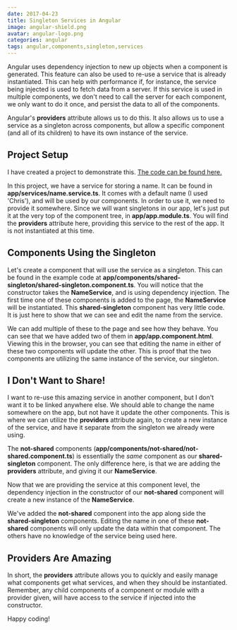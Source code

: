 ```yaml
---
date: 2017-04-23
title: Singleton Services in Angular
image: angular-shield.png
avatar: angular-logo.png
categories: angular
tags: angular,components,singleton,services
---
```

Angular uses dependency injection to new up objects when a component is generated.  This feature can also be used to re-use a service that is already instantiated.  This can help with performance if, for instance, the service being injected is used to fetch data from a server.  If this service is used in multiple components, we don't need to call the server for each component, we only want to do it once, and persist the data to all of the components.

Angular's **providers** attribute allows us to do this.  It also allows us to use a service as a singleton across components, but allow a specific component (and all of its children) to have its own instance of the service.

## Project Setup

I have created a project to demonstrate this.  [The code can be found here.](https://github.com/BaronVonPerko/ChrisPerko.NET-Demos/tree/master/SingletonServiceExample)

In this project, we have a service for storing a name.  It can be found in **app/services/name.service.ts**.  It comes with a default name (I used 'Chris'), and will be used by our components.  In order to use it, we need to provide it somewhere.  Since we will want singletons in our app, let's just put it at the very top of the component tree, in **app/app.module.ts**.  You will find the **providers** attribute here, providing this service to the rest of the app.  It is not instantiated at this time.

## Components Using the Singleton

Let's create a component that will use the service as a singleton.  This can be found in the example code at **app/components/shared-singleton/shared-singleton.component.ts**.  You will notice that the constructor takes the **NameService**, and is using dependency injection.  The first time one of these components is added to the page, the **NameService** will be instantiated.  This **shared-singleton** component has very little code.  It is just here to show that we can see and edit the name from the service.

We can add multiple of these to the page and see how they behave.  You can see that we have added two of them in **app/app.component.html**.  Viewing this in the browser, you can see that editing the name in either of these two components will update the other.  This is proof that the two components are utilizing the same instance of the service, our singleton.

## I Don't Want to Share!

I want to re-use this amazing service in another component, but I don't want it to be linked anywhere else.  We should able to change the name somewhere on the app, but not have it update the other components.  This is where we can utilize the **providers** attribute again, to create a new instance of the service, and have it separate from the singleton we already were using.

The **not-shared** components (**app/components/not-shared/not-shared.component.ts**) is essentially the *same* component as our **shared-singleton** component.  The only difference here, is that we are adding the **providers** attribute, and giving it our **NameService**.

Now that we are providing the service at this component level, the dependency injection in the constructor of our **not-shared** component will create a new instance of the **NameService**.

We've added the **not-shared** component into the app along side the **shared-singleton** components.  Editing the name in one of these **not-shared** components will only update the data within that component.  The others have no knowledge of the service being used here.

## Providers Are Amazing

In short, the **providers** attribute allows you to quickly and easily manage what components get what services, and when they should be instantiated.  Remember, any child components of a component or module with a provider given, will have access to the service if injected into the constructor.

Happy coding!

